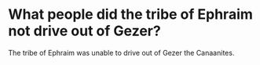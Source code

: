 # What people did the tribe of Ephraim not drive out of Gezer?

The tribe of Ephraim was unable to drive out of Gezer the Canaanites.
